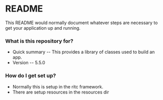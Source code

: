# README #

This README would normally document whatever steps are necessary to get your application up and running.

### What is this repository for? ###

* Quick summary -- This provides a library of classes used to build an app.
* Version -- 5.5.0
### How do I get set up? ###

* Normally this is setup in the ritc framework.
* There are setup resources in the resources dir